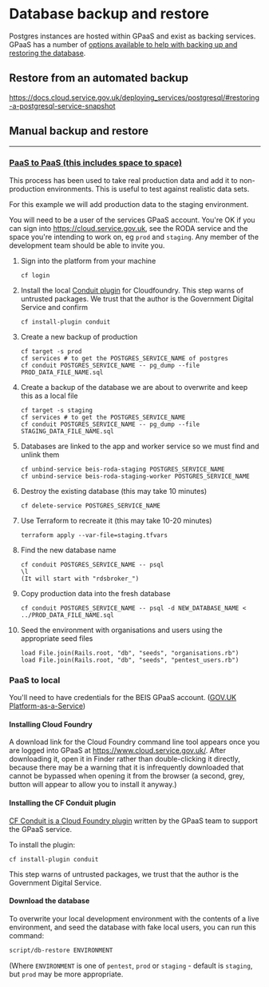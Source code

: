 # Database backup and restore

Postgres instances are hosted within GPaaS and exist as backing services.
GPaaS has a number of [options available to help with backing up and restoring the database](https://docs.cloud.service.gov.uk/deploying_services/postgresql/#postgresql-maintenance-amp-backups).

## Restore from an automated backup

https://docs.cloud.service.gov.uk/deploying_services/postgresql/#restoring-a-postgresql-service-snapshot

## Manual backup and restore

---

### [PaaS to PaaS (this includes space to space)](https://docs.cloud.service.gov.uk/deploying_services/postgresql/#paas-to-paas)

This process has been used to take real production data and add it to non-production environments. This is useful to test against realistic data sets.

For this example we will add production data to the staging environment.

You will need to be a user of the services GPaaS account. You're OK if you can sign into https://cloud.service.gov.uk, see the RODA service and the space you're intending to work on, eg `prod` and `staging`. Any member of the development team should be able to invite you.

1. Sign into the platform from your machine
   ```
   cf login
   ```
1. Install the local [Conduit plugin](https://github.com/alphagov/paas-cf-conduit) for Cloudfoundry. This step warns of untrusted packages. We trust that the author is the Government Digital Service and confirm
   ```
   cf install-plugin conduit
   ```
1. Create a new backup of production
   ```
   cf target -s prod
   cf services # to get the POSTGRES_SERVICE_NAME of postgres
   cf conduit POSTGRES_SERVICE_NAME -- pg_dump --file PROD_DATA_FILE_NAME.sql
   ```
1. Create a backup of the database we are about to overwrite and keep this as a local file
   ```
   cf target -s staging
   cf services # to get the POSTGRES_SERVICE_NAME
   cf conduit POSTGRES_SERVICE_NAME -- pg_dump --file STAGING_DATA_FILE_NAME.sql
   ```
1. Databases are linked to the app and worker service so we must find and unlink them
   ```
   cf unbind-service beis-roda-staging POSTGRES_SERVICE_NAME
   cf unbind-service beis-roda-staging-worker POSTGRES_SERVICE_NAME
   ```
1. Destroy the existing database (this may take 10 minutes)
   ```
   cf delete-service POSTGRES_SERVICE_NAME
   ```
1. Use Terraform to recreate it (this may take 10-20 minutes)
   ```
   terraform apply --var-file=staging.tfvars
   ```
1. Find the new database name
   ```
   cf conduit POSTGRES_SERVICE_NAME -- psql
   \l
   (It will start with "rdsbroker_")
   ```
1. Copy production data into the fresh database
   ```
   cf conduit POSTGRES_SERVICE_NAME -- psql -d NEW_DATABASE_NAME < ../PROD_DATA_FILE_NAME.sql
   ```
1. Seed the environment with organisations and users using the appropriate seed files
   ```
   load File.join(Rails.root, "db", "seeds", "organisations.rb")
   load File.join(Rails.root, "db", "seeds", "pentest_users.rb")
   ```

### PaaS to local

You'll need to have credentials for the BEIS GPaaS account. ([GOV.UK
Platform-as-a-Service](https://www.cloud.service.gov.uk/))

#### Installing Cloud Foundry

A download link for the Cloud Foundry command line tool appears once you are
logged into GPaaS at https://www.cloud.service.gov.uk/. After downloading it,
open it in Finder rather than double-clicking it directly, because there may
be a warning that it is infrequently downloaded that cannot be bypassed when
opening it from the browser (a second, grey, button will appear to allow
you to install it anyway.)

#### Installing the CF Conduit plugin

[CF Conduit is a Cloud Foundry
plugin](https://github.com/alphagov/paas-cf-conduit) written by the GPaaS team
to support the GPaaS service.

To install the plugin:

```
cf install-plugin conduit
```

This step warns of untrusted packages, we trust that the author is the
Government Digital Service.

#### Download the database

To overwrite your local development environment with the contents of a
live environment, and seed the database with fake local users, you can
run this command:

```bash
script/db-restore ENVIRONMENT
```

(Where `ENVIRONMENT` is one of `pentest`, `prod` or `staging` - default is
`staging`, but `prod` may be more appropriate.
